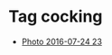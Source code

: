 <!--
title: Tag cocking
date: 2020-06-28T14:56:50.525Z
tags:
-->
# Tag cocking

 * [Photo 2016-07-24 23](147917309907.md)